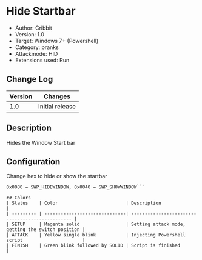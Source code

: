 # Hide Startbar
* Author: Cribbit 
* Version: 1.0
* Target: Windows 7+ (Powershell)
* Category: pranks
* Attackmode: HID
* Extensions used: Run

## Change Log
| Version | Changes                       |
| ------- | ------------------------------|
| 1.0     | Initial release               |

## Description
Hides the Window Start bar

## Configuration
Change hex to hide or show the startbar
```
0x0080 = SWP_HIDEWINDOW, 0x0040 = SWP_SHOWWINDOW```

## Colors
| Status    | Color                         | Description                                      |
| --------- | ------------------------------| ------------------------------------------------ |
| SETUP     | Magenta solid                 | Setting attack mode, getting the switch position | 
| ATTACK    | Yellow single blink           | Injecting Powershell script                      | 
| FINISH    | Green blink followed by SOLID | Script is finished                               |
